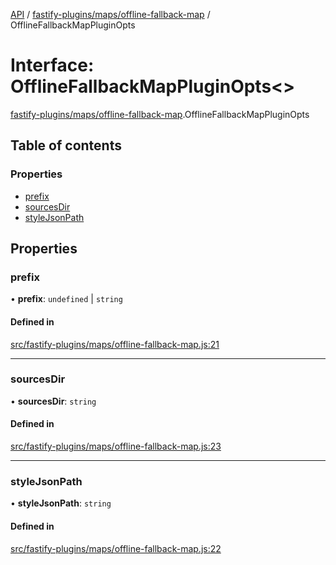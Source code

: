 [API](../README.md) / [fastify-plugins/maps/offline-fallback-map](../modules/fastify_plugins_maps_offline_fallback_map.md) / OfflineFallbackMapPluginOpts

# Interface: OfflineFallbackMapPluginOpts\<\>

[fastify-plugins/maps/offline-fallback-map](../modules/fastify_plugins_maps_offline_fallback_map.md).OfflineFallbackMapPluginOpts

## Table of contents

### Properties

- [prefix](fastify_plugins_maps_offline_fallback_map.OfflineFallbackMapPluginOpts.md#prefix)
- [sourcesDir](fastify_plugins_maps_offline_fallback_map.OfflineFallbackMapPluginOpts.md#sourcesdir)
- [styleJsonPath](fastify_plugins_maps_offline_fallback_map.OfflineFallbackMapPluginOpts.md#stylejsonpath)

## Properties

### prefix

• **prefix**: `undefined` \| `string`

#### Defined in

[src/fastify-plugins/maps/offline-fallback-map.js:21](https://github.com/digidem/mapeo-core-next/blob/53dc843a45bb963f7a880f5f7973107d5b1fb99c/src/fastify-plugins/maps/offline-fallback-map.js#L21)

___

### sourcesDir

• **sourcesDir**: `string`

#### Defined in

[src/fastify-plugins/maps/offline-fallback-map.js:23](https://github.com/digidem/mapeo-core-next/blob/53dc843a45bb963f7a880f5f7973107d5b1fb99c/src/fastify-plugins/maps/offline-fallback-map.js#L23)

___

### styleJsonPath

• **styleJsonPath**: `string`

#### Defined in

[src/fastify-plugins/maps/offline-fallback-map.js:22](https://github.com/digidem/mapeo-core-next/blob/53dc843a45bb963f7a880f5f7973107d5b1fb99c/src/fastify-plugins/maps/offline-fallback-map.js#L22)
